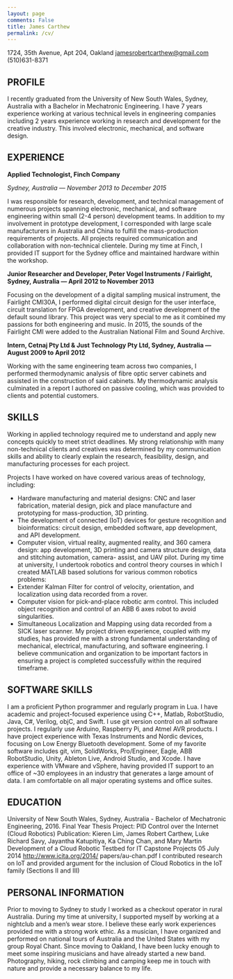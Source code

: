 ```yaml
---
layout: page
comments: False
title: James Carthew
permalink: /cv/
---
```


1724, 35th Avenue, Apt 204, Oakland
jamesrobertcarthew@gmail.com
(510)631-8371

## PROFILE

I recently graduated from the University of New South Wales, Sydney, Australia with a Bachelor in Mechatronic Engineering. I have 7 years experience working at various technical levels in engineering companies including 2 years experience working in research and development for the creative industry. This involved electronic, mechanical, and software design.

## EXPERIENCE

**Applied Technologist, Finch Company**

*Sydney, Australia — November 2013 to December 2015*

I was responsible for research, development, and technical management of numerous projects spanning electronic, mechanical, and software engineering within small (2-4 person) development teams. In addition to my involvement in prototype development, I corresponded with large scale manufacturers in Australia and China to fulfill the mass-production requirements of projects. All projects required communication and collaboration with non-technical clientele. During my time at Finch, I provided IT support for the Sydney office and maintained hardware within the workshop.

**Junior Researcher and Developer, Peter Vogel Instruments / Fairlight, Sydney, Australia — April 2012 to November 2013**

Focusing on the development of a digital sampling musical instrument, the Fairlight CMI30A, I performed digital circuit design for the user interface, circuit translation for FPGA development, and creative development of the default sound library. This project was very special to me as it combined my passions for both engineering and music. In 2015, the sounds of the Fairlight CMI were added to the Australian National Film and Sound Archive.

**Intern, Cetnaj Pty Ltd & Just Technology Pty Ltd, Sydney, Australia — August 2009 to April 2012**

Working with the same engineering team across two companies, I performed thermodynamic analysis of fibre optic server cabinets and assisted in the construction of said cabinets. My thermodynamic analysis culminated in a report I authored on passive cooling, which was provided to clients and potential customers.

## SKILLS

Working in applied technology required me to understand and apply new concepts quickly to meet strict deadlines. My strong relationship with many non-technical clients and creatives was determined by my communication skills and ability to clearly explain the research, feasibility, design, and manufacturing processes for each project.

Projects I have worked on have covered various areas of technology, including:
- Hardware manufacturing and material designs: CNC and laser fabrication, material
design, pick and place manufacture and prototyping for mass-production, 3D printing.
- The development of connected (IoT) devices for gesture recognition and bioinformatics: circuit design, embedded software, app development, and API development.
- Computer vision, virtual reality, augmented reality, and 360 camera design: app development, 3D printing and camera structure design, data and stitching automation, camera- assist, and UAV pilot.
During my time at university, I undertook robotics and control theory courses in which I created MATLAB based solutions for various common robotics problems:
- Extender Kalman Filter for control of velocity, orientation, and localization using data recorded from a rover.
- Computer vision for pick-and-place robotic arm control. This included object recognition and control of an ABB 6 axes robot to avoid singularities.
- Simultaneous Localization and Mapping using data recorded from a SICK laser scanner.
My project driven experience, coupled with my studies, has provided me with a strong fundamental understanding of mechanical, electrical, manufacturing, and software engineering. I believe communication and organization to be important factors in ensuring a project is completed successfully within the required timeframe.

## SOFTWARE SKILLS
I am a proficient Python programmer and regularly program in Lua. I have academic and project-focused experience using C++, Matlab, RobotStudio, Java, C#, Verilog, objC, and Swift. I use git version control on all software projects. I regularly use Arduino, Raspberry Pi, and Atmel AVR products. I have project experience with Texas Instruments and Nordic devices, focusing on Low Energy Bluetooth development.
Some of my favorite software includes git, vim, SolidWorks, Pro/Engineer, Eagle, ABB RobotStudio, Unity, Ableton Live, Android Studio, and Xcode. I have experience with VMware and vSphere, having provided IT support to an office of ~30 employees in an industry that generates a large amount of data.
I am comfortable on all major operating systems and office suites.

## EDUCATION
University of New South Wales, Sydney, Australia - Bachelor of Mechatronic Engineering, 2016.
Final Year Thesis Project: PID Control over the Internet (Cloud Robotics)
Publication: Kieren Lim, James Robert Carthew, Luke Richard Savy, Jayantha Katupitiya, Ka Ching Chan, and Mary Martin Development of a Cloud Robotic Testbed for IT Capstone Projects 05 July 2014 http://www.icita.org/2014/ papers/au-chan.pdf
I contributed research on IoT and provided argument for the inclusion of Cloud Robotics in the IoT family (Sections II and III)

## PERSONAL INFORMATION
Prior to moving to Sydney to study I worked as a checkout operator in rural Australia. During my time at university, I supported myself by working at a nightclub and a men’s wear store. I believe these early work experiences provided me with a strong work ethic.
As a musician, I have organized and performed on national tours of Australia and the United States with my group Royal Chant. Since moving to Oakland, I have been lucky enough to meet some inspiring musicians and have already started a new band.
Photography, hiking, rock climbing and camping keep me in touch with nature and provide a necessary balance to my life.

